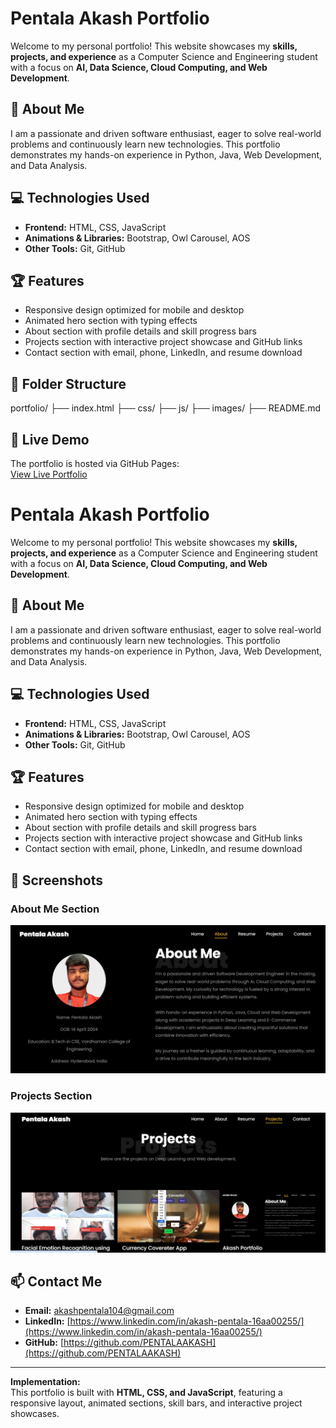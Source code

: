 # Pentala Akash Portfolio

Welcome to my personal portfolio! This website showcases my **skills, projects, and experience** as a Computer Science and Engineering student with a focus on **AI, Data Science, Cloud Computing, and Web Development**.

## 🌟 About Me
I am a passionate and driven software enthusiast, eager to solve real-world problems and continuously learn new technologies. This portfolio demonstrates my hands-on experience in Python, Java, Web Development, and Data Analysis.

## 💻 Technologies Used
- **Frontend:** HTML, CSS, JavaScript
- **Animations & Libraries:** Bootstrap, Owl Carousel, AOS
- **Other Tools:** Git, GitHub

## 🏆 Features
- Responsive design optimized for mobile and desktop
- Animated hero section with typing effects
- About section with profile details and skill progress bars
- Projects section with interactive project showcase and GitHub links
- Contact section with email, phone, LinkedIn, and resume download

## 📂 Folder Structure
portfolio/
├── index.html
├── css/
├── js/
├── images/
├── README.md

## 🔗 Live Demo
The portfolio is hosted via GitHub Pages:  
[View Live Portfolio]( https://pentalaakash.github.io/PORTFOLIO_Akash/)
# Pentala Akash Portfolio

Welcome to my personal portfolio! This website showcases my **skills, projects, and experience** as a Computer Science and Engineering student with a focus on **AI, Data Science, Cloud Computing, and Web Development**.

## 🌟 About Me
I am a passionate and driven software enthusiast, eager to solve real-world problems and continuously learn new technologies. This portfolio demonstrates my hands-on experience in Python, Java, Web Development, and Data Analysis.

## 💻 Technologies Used
- **Frontend:** HTML, CSS, JavaScript
- **Animations & Libraries:** Bootstrap, Owl Carousel, AOS
- **Other Tools:** Git, GitHub

## 🏆 Features
- Responsive design optimized for mobile and desktop
- Animated hero section with typing effects
- About section with profile details and skill progress bars
- Projects section with interactive project showcase and GitHub links
- Contact section with email, phone, LinkedIn, and resume download

## 📸 Screenshots

### About Me Section
![About](images/proj_3.png)

### Projects Section
![Projects](images/projectsection.png)

## 📫 Contact Me
- **Email:** akashpentala104@gmail.com  
- **LinkedIn:** [https://www.linkedin.com/in/akash-pentala-16aa00255/](https://www.linkedin.com/in/akash-pentala-16aa00255/)  
- **GitHub:** [https://github.com/PENTALAAKASH](https://github.com/PENTALAAKASH)

---

**Implementation:**  
This portfolio is built with **HTML, CSS, and JavaScript**, featuring a responsive layout, animated sections, skill bars, and interactive project showcases.


